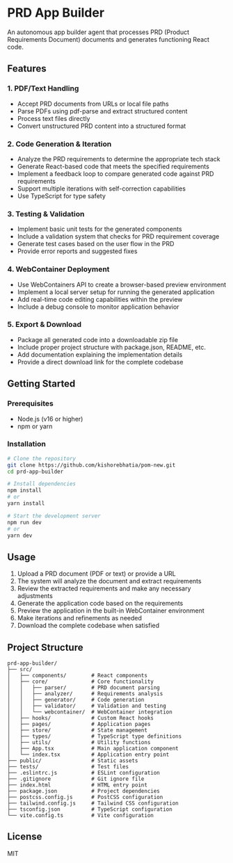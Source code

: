 # PRD App Builder

An autonomous app builder agent that processes PRD (Product Requirements Document) documents and generates functioning React code.

## Features

### 1. PDF/Text Handling
- Accept PRD documents from URLs or local file paths
- Parse PDFs using pdf-parse and extract structured content
- Process text files directly
- Convert unstructured PRD content into a structured format

### 2. Code Generation & Iteration
- Analyze the PRD requirements to determine the appropriate tech stack
- Generate React-based code that meets the specified requirements
- Implement a feedback loop to compare generated code against PRD requirements
- Support multiple iterations with self-correction capabilities
- Use TypeScript for type safety

### 3. Testing & Validation
- Implement basic unit tests for the generated components
- Include a validation system that checks for PRD requirement coverage
- Generate test cases based on the user flow in the PRD
- Provide error reports and suggested fixes

### 4. WebContainer Deployment
- Use WebContainers API to create a browser-based preview environment
- Implement a local server setup for running the generated application
- Add real-time code editing capabilities within the preview
- Include a debug console to monitor application behavior

### 5. Export & Download
- Package all generated code into a downloadable zip file
- Include proper project structure with package.json, README, etc.
- Add documentation explaining the implementation details
- Provide a direct download link for the complete codebase

## Getting Started

### Prerequisites
- Node.js (v16 or higher)
- npm or yarn

### Installation

```bash
# Clone the repository
git clone https://github.com/kishorebhatia/pom-new.git
cd prd-app-builder

# Install dependencies
npm install
# or
yarn install

# Start the development server
npm run dev
# or
yarn dev
```

## Usage

1. Upload a PRD document (PDF or text) or provide a URL
2. The system will analyze the document and extract requirements
3. Review the extracted requirements and make any necessary adjustments
4. Generate the application code based on the requirements
5. Preview the application in the built-in WebContainer environment
6. Make iterations and refinements as needed
7. Download the complete codebase when satisfied

## Project Structure

```
prd-app-builder/
├── src/
│   ├── components/        # React components
│   ├── core/              # Core functionality
│   │   ├── parser/        # PRD document parsing
│   │   ├── analyzer/      # Requirements analysis
│   │   ├── generator/     # Code generation
│   │   ├── validator/     # Validation and testing
│   │   └── webcontainer/  # WebContainer integration
│   ├── hooks/             # Custom React hooks
│   ├── pages/             # Application pages
│   ├── store/             # State management
│   ├── types/             # TypeScript type definitions
│   ├── utils/             # Utility functions
│   ├── App.tsx            # Main application component
│   └── index.tsx          # Application entry point
├── public/                # Static assets
├── tests/                 # Test files
├── .eslintrc.js           # ESLint configuration
├── .gitignore             # Git ignore file
├── index.html             # HTML entry point
├── package.json           # Project dependencies
├── postcss.config.js      # PostCSS configuration
├── tailwind.config.js     # Tailwind CSS configuration
├── tsconfig.json          # TypeScript configuration
└── vite.config.ts         # Vite configuration
```

## License

MIT 

